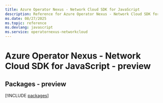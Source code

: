```yaml
---
title: Azure Operator Nexus - Network Cloud SDK for JavaScript
description: Reference for Azure Operator Nexus - Network Cloud SDK for JavaScript
ms.date: 08/27/2025
ms.topic: reference
ms.devlang: javascript
ms.service: operatornexus-networkcloud
---
```

# Azure Operator Nexus - Network Cloud SDK for JavaScript - preview
## Packages - preview
[!INCLUDE [packages](operator-nexus---network-cloud-index.md)]